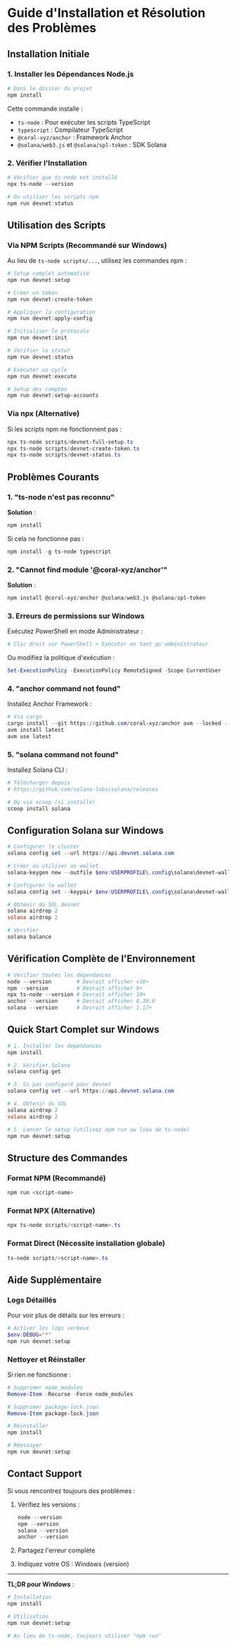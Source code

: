 # Guide d'Installation et Résolution des Problèmes

## Installation Initiale

### 1. Installer les Dépendances Node.js

```powershell
# Dans le dossier du projet
npm install
```

Cette commande installe :
- `ts-node` : Pour exécuter les scripts TypeScript
- `typescript` : Compilateur TypeScript
- `@coral-xyz/anchor` : Framework Anchor
- `@solana/web3.js` et `@solana/spl-token` : SDK Solana

### 2. Vérifier l'Installation

```powershell
# Vérifier que ts-node est installé
npx ts-node --version

# Ou utiliser les scripts npm
npm run devnet:status
```

## Utilisation des Scripts

### Via NPM Scripts (Recommandé sur Windows)

Au lieu de `ts-node scripts/...`, utilisez les commandes npm :

```powershell
# Setup complet automatisé
npm run devnet:setup

# Créer un token
npm run devnet:create-token

# Appliquer la configuration
npm run devnet:apply-config

# Initialiser le protocole
npm run devnet:init

# Vérifier le statut
npm run devnet:status

# Exécuter un cycle
npm run devnet:execute

# Setup des comptes
npm run devnet:setup-accounts
```

### Via npx (Alternative)

Si les scripts npm ne fonctionnent pas :

```powershell
npx ts-node scripts/devnet-full-setup.ts
npx ts-node scripts/devnet-create-token.ts
npx ts-node scripts/devnet-status.ts
```

## Problèmes Courants

### 1. "ts-node n'est pas reconnu"

**Solution** :
```powershell
npm install
```

Si cela ne fonctionne pas :
```powershell
npm install -g ts-node typescript
```

### 2. "Cannot find module '@coral-xyz/anchor'"

**Solution** :
```powershell
npm install @coral-xyz/anchor @solana/web3.js @solana/spl-token
```

### 3. Erreurs de permissions sur Windows

Exécutez PowerShell en mode Administrateur :
```powershell
# Clic droit sur PowerShell > Exécuter en tant qu'administrateur
```

Ou modifiez la politique d'exécution :
```powershell
Set-ExecutionPolicy -ExecutionPolicy RemoteSigned -Scope CurrentUser
```

### 4. "anchor command not found"

Installez Anchor Framework :
```powershell
# Via cargo
cargo install --git https://github.com/coral-xyz/anchor avm --locked --force
avm install latest
avm use latest
```

### 5. "solana command not found"

Installez Solana CLI :
```powershell
# Télécharger depuis
# https://github.com/solana-labs/solana/releases

# Ou via scoop (si installé)
scoop install solana
```

## Configuration Solana sur Windows

```powershell
# Configurer le cluster
solana config set --url https://api.devnet.solana.com

# Créer ou utiliser un wallet
solana-keygen new --outfile $env:USERPROFILE\.config\solana\devnet-wallet.json

# Configurer le wallet
solana config set --keypair $env:USERPROFILE\.config\solana\devnet-wallet.json

# Obtenir du SOL devnet
solana airdrop 2
solana airdrop 2

# Vérifier
solana balance
```

## Vérification Complète de l'Environnement

```powershell
# Vérifier toutes les dépendances
node --version        # Devrait afficher v18+
npm --version         # Devrait afficher 9+
npx ts-node --version # Devrait afficher 10+
anchor --version      # Devrait afficher 0.30.0
solana --version      # Devrait afficher 1.17+
```

## Quick Start Complet sur Windows

```powershell
# 1. Installer les dépendances
npm install

# 2. Vérifier Solana
solana config get

# 3. Si pas configuré pour devnet
solana config set --url https://api.devnet.solana.com

# 4. Obtenir du SOL
solana airdrop 2
solana airdrop 2

# 5. Lancer le setup (utilisez npm run au lieu de ts-node)
npm run devnet:setup
```

## Structure des Commandes

### Format NPM (Recommandé)
```powershell
npm run <script-name>
```

### Format NPX (Alternative)
```powershell
npx ts-node scripts/<script-name>.ts
```

### Format Direct (Nécessite installation globale)
```powershell
ts-node scripts/<script-name>.ts
```

## Aide Supplémentaire

### Logs Détaillés

Pour voir plus de détails sur les erreurs :
```powershell
# Activer les logs verbeux
$env:DEBUG="*"
npm run devnet:setup
```

### Nettoyer et Réinstaller

Si rien ne fonctionne :
```powershell
# Supprimer node_modules
Remove-Item -Recurse -Force node_modules

# Supprimer package-lock.json
Remove-Item package-lock.json

# Réinstaller
npm install

# Réessayer
npm run devnet:setup
```

## Contact Support

Si vous rencontrez toujours des problèmes :

1. Vérifiez les versions :
   ```powershell
   node --version
   npm --version
   solana --version
   anchor --version
   ```

2. Partagez l'erreur complète

3. Indiquez votre OS : Windows (version)

---

**TL;DR pour Windows** :

```powershell
# Installation
npm install

# Utilisation
npm run devnet:setup

# Au lieu de ts-node, toujours utiliser "npm run"
```
